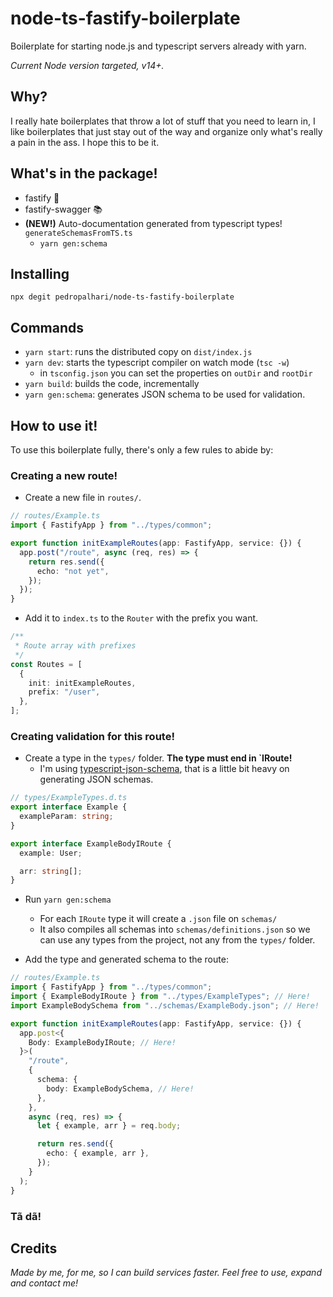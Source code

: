 # node-ts-fastify-boilerplate

Boilerplate for starting node.js and typescript servers already with yarn.

_Current Node version targeted, v14+._

## Why?

I really hate boilerplates that throw a lot of stuff that you need to learn in, I like boilerplates that just stay out of the way and organize only what's really a pain in the ass. I hope this to be it.

## What's in the package!

- fastify 🚀
- fastify-swagger 📚
- **(NEW!)** Auto-documentation generated from typescript types! `generateSchemasFromTS.ts`
  - `yarn gen:schema`

## Installing

`npx degit pedropalhari/node-ts-fastify-boilerplate`

## Commands

- `yarn start`: runs the distributed copy on `dist/index.js`
- `yarn dev`: starts the typescript compiler on watch mode (`tsc -w`)
  - in `tsconfig.json` you can set the properties on `outDir` and `rootDir`
- `yarn build`: builds the code, incrementally
- `yarn gen:schema`: generates JSON schema to be used for validation.

## How to use it!

To use this boilerplate fully, there's only a few rules to abide by:

### Creating a new **route**!

- Create a new file in `routes/`.

```ts
// routes/Example.ts
import { FastifyApp } from "../types/common";

export function initExampleRoutes(app: FastifyApp, service: {}) {
  app.post("/route", async (req, res) => {
    return res.send({
      echo: "not yet",
    });
  });
}
```

- Add it to `index.ts` to the `Router` with the prefix you want.

```ts
/**
 * Route array with prefixes
 */
const Routes = [
  {
    init: initExampleRoutes,
    prefix: "/user",
  },
];
```

### Creating validation for this route!

- Create a type in the `types/` folder. **The type must end in `IRoute!**
  - I'm using [typescript-json-schema](https://github.com/YousefED/typescript-json-schema), that is a little bit heavy on generating JSON schemas.

```ts
// types/ExampleTypes.d.ts
export interface Example {
  exampleParam: string;
}

export interface ExampleBodyIRoute {
  example: User;

  arr: string[];
}
```

- Run `yarn gen:schema`

  - For each `IRoute` type it will create a `.json` file on `schemas/`
  - It also compiles all schemas into `schemas/definitions.json` so we can use any types from the project, not any from the `types/` folder.

- Add the type and generated schema to the route:

```ts
// routes/Example.ts
import { FastifyApp } from "../types/common";
import { ExampleBodyIRoute } from "../types/ExampleTypes"; // Here!
import ExampleBodySchema from "../schemas/ExampleBody.json"; // Here!

export function initExampleRoutes(app: FastifyApp, service: {}) {
  app.post<{
    Body: ExampleBodyIRoute; // Here!
  }>(
    "/route",
    {
      schema: {
        body: ExampleBodySchema, // Here!
      },
    },
    async (req, res) => {
      let { example, arr } = req.body;

      return res.send({
        echo: { example, arr },
      });
    }
  );
}
```

### **Tã dã!**

## Credits

_Made by me, for me, so I can build services faster. Feel free to use, expand and contact me!_

